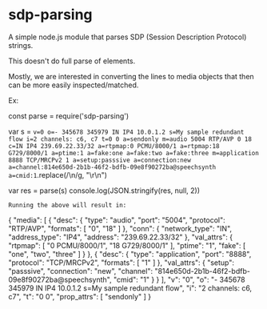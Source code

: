 # sdp-parsing

A simple node.js module that parses SDP (Session Description Protocol) strings.

This doesn't do full parse of elements. 

Mostly, we are interested in converting the lines to media objects that then can be more easily inspected/matched.

Ex:

const parse = require('sdp-parsing')

var s = `v=0
o=- 345678 345979 IN IP4 10.0.1.2 s=My sample redundant flow
i=2 channels: c6, c7
t=0 0
a=sendonly
m=audio 5004 RTP/AVP 0 18
c=IN IP4 239.69.22.33/32
a=rtpmap:0 PCMU/8000/1
a=rtpmap:18 G729/8000/1
a=ptime:1
a=fake:one
a=fake:two
a=fake:three
m=application 8888 TCP/MRCPv2 1
a=setup:passsive
a=connection:new
a=channel:814e650d-2b1b-46f2-bdfb-09e8f90272ba@speechsynth
a=cmid:1`.replace(/\n/g, "\r\n")

var res = parse(s)
console.log(JSON.stringify(res, null, 2))
```
Running the above will result in:
```
{
  "media": [
    {
      "desc": {
        "type": "audio",
        "port": "5004",
        "protocol": "RTP/AVP",
        "formats": [
          "0",
          "18"
        ]
      },
      "conn": {
        "network_type": "IN",
        "address_type": "IP4",
        "address": "239.69.22.33/32"
      },
      "val_attrs": {
        "rtpmap": [
          "0 PCMU/8000/1",
          "18 G729/8000/1"
        ],
        "ptime": "1",
        "fake": [
          "one",
          "two",
          "three"
        ]
      }
    },
    {
      "desc": {
        "type": "application",
        "port": "8888",
        "protocol": "TCP/MRCPv2",
        "formats": [
          "1"
        ]
      },
      "val_attrs": {
        "setup": "passsive",
        "connection": "new",
        "channel": "814e650d-2b1b-46f2-bdfb-09e8f90272ba@speechsynth",
        "cmid": "1"
      }
    }
  ],
  "v": "0",
  "o": "- 345678 345979 IN IP4 10.0.1.2 s=My sample redundant flow",
  "i": "2 channels: c6, c7",
  "t": "0 0",
  "prop_attrs": [
    "sendonly"
  ]
}
```
